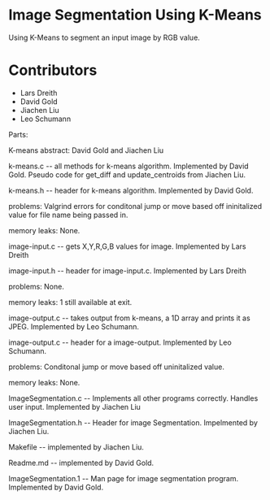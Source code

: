# Image Segmentation Using K-Means
Using K-Means to segment an input image by RGB value.

# Contributors
- Lars Dreith
- David Gold
- Jiachen Liu
- Leo Schumann

Parts:

K-means abstract: David Gold and Jiachen Liu 


k-means.c -- all methods for k-means algorithm. Implemented by David Gold. Pseudo code for get_diff and update_centroids from Jiachen Liu.

k-means.h -- header for k-means algorithm. Implemented by David Gold. 

problems: Valgrind errors for conditonal jump or move based off ininitalized value for file name being passed in. 

memory leaks: None.


image-input.c -- gets X,Y,R,G,B values for image. Implemented by Lars Dreith

image-input.h -- header for image-input.c. Implemented by Lars Dreith

problems: None.

memory leaks: 1 still available at exit.


image-output.c -- takes output from k-means, a 1D array and prints it as JPEG. Implemented by Leo Schumann.

image-output.c -- header for a image-output. Implemented by Leo Schumann.

problems: Conditonal jump or move based off uninitalized value.

memory leaks: None.


ImageSegmentation.c -- Implements all other programs correctly. Handles user input. Implemented by Jiachen Liu

ImageSegmentation.h -- Header for image Segmentation. Impelmented by Jiachen Liu.


Makefile -- implemented by Jiachen Liu.


Readme.md -- implemented by David Gold.


ImageSegmentation.1 -- Man page for image segmentation program. Implemented by David Gold.


